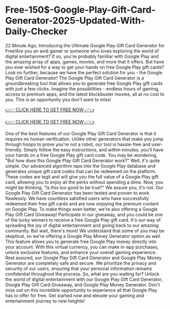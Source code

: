 # Free-150$-Google-Play-Gift-Card-Generator-2025-Updated-With-Daily-Checker


22 Minute Ago, Introducing the Ultimate Google Play Gift Card Generator for Free!Are you an avid gamer or someone who loves exploring the world of digital entertainment? If so, you're probably familiar with Google Play and the amazing array of apps, games, movies, and more that it offers. But have you ever wished for a way to get your hands on free Google Play gift cards? Look no further, because we have the perfect solution for you - the Google Play Gift Card Generator! The Google Play Gift Card Generator is a groundbreaking tool that allows you to generate free Google Play gift cards with just a few clicks. Imagine the possibilities - endless hours of gaming, access to premium apps, and the latest blockbuster movies, all at no cost to you. This is an opportunity you don't want to miss!

[👉✅ CLICK HERE TO GET FREE NOW ✅👈](https://cutt.ly/geJv7QBn)

[👉✅ CLICK HERE TO GET FREE NOW ✅👈](https://cutt.ly/geJv7QBn)


One of the best features of our Google Play Gift Card Generator is that it requires no human verification. Unlike other generators that make you jump through hoops to prove you're not a robot, our tool is hassle-free and user-friendly. Simply follow the easy instructions, and within minutes, you'll have your hands on a free Google Play gift card code. You may be wondering, "But how does this Google Play Gift Card Generator work?" Well, it's quite simple. Our advanced algorithm taps into the Google Play database and generates unique gift card codes that can be redeemed on the platform. These codes are legit and will give you the full value of a Google Play gift card, allowing you to enjoy all the perks without spending a dime. Now, you might be thinking, "Is this too good to be true?" We assure you, it's not. Our Google Play Gift Card Generator has been tested and proven to work flawlessly. We have countless satisfied users who have successfully redeemed their free gift cards and are now enjoying the premium content on Google Play. To make things even better, we're also offering a Google Play Gift Card Giveaway! Participate in our giveaway, and you could be one of the lucky winners to receive a free Google Play gift card. It's our way of spreading the joy of digital entertainment and giving back to our amazing community. But wait, there's more! We understand that some of you may be skeptical, so we're offering a Google Play Money Generator option as well. This feature allows you to generate free Google Play money directly into your account. With this virtual currency, you can make in-app purchases, unlock exclusive features, and enhance your overall gaming experience. Rest assured, our Google Play Gift Card Generator and Google Play Money Generator are completely safe and secure. We prioritize the privacy and security of our users, ensuring that your personal information remains confidential throughout the process. So, what are you waiting for? Unlock the world of digital entertainment with our Google Play Gift Card Generator, Google Play Gift Card Giveaway, and Google Play Money Generator. Don't miss out on this incredible opportunity to experience all that Google Play has to offer for free. Get started now and elevate your gaming and entertainment journey to new heights! 
